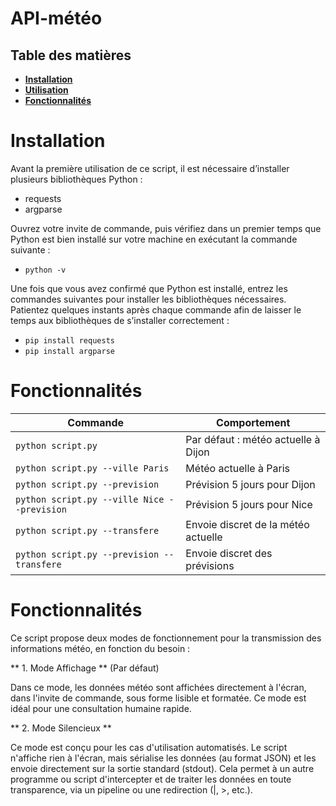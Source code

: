 # API-météo

## Table des matières 

- [**Installation**](#Installation)
- [**Utilisation**](#Utilisation)
- [**Fonctionnalités**](#Fonctionnalités)

# **Installation**

Avant la première utilisation de ce script, il est nécessaire d’installer plusieurs bibliothèques Python :

- requests
- argparse

Ouvrez votre invite de commande, puis vérifiez dans un premier temps que Python est bien installé sur votre machine en exécutant la commande suivante :

- `python -v`

Une fois que vous avez confirmé que Python est installé, entrez les commandes suivantes pour installer les bibliothèques nécessaires. Patientez quelques instants après chaque commande afin de laisser le temps aux bibliothèques de s’installer correctement :

- `pip install requests`
- `pip install argparse`

# **Fonctionnalités**

| Commande                                      | Comportement                          |
|----------------------------------------------|---------------------------------------|
| `python script.py`                           | Par défaut : météo actuelle à Dijon   |
| `python script.py --ville Paris`             | Météo actuelle à Paris                |
| `python script.py --prevision`               | Prévision 5 jours pour Dijon          |
| `python script.py --ville Nice --prevision`  | Prévision 5 jours pour Nice           |
| `python script.py --transfere`               | Envoie discret de la météo actuelle   |
| `python script.py --prevision --transfere`   | Envoie discret des prévisions         |

# **Fonctionnalités**

Ce script propose deux modes de fonctionnement pour la transmission des informations météo, en fonction du besoin :

** 1. Mode Affichage ** (Par défaut)

Dans ce mode, les données météo sont affichées directement à l'écran, dans l'invite de commande, sous forme lisible et formatée. Ce mode est idéal pour une consultation humaine rapide.

** 2. Mode Silencieux **

Ce mode est conçu pour les cas d'utilisation automatisés. Le script n'affiche rien à l'écran, mais sérialise les données (au format JSON) et les envoie directement sur la sortie standard (stdout). Cela permet à un autre programme ou script d'intercepter et de traiter les données en toute transparence, via un pipeline ou une redirection (|, >, etc.).
